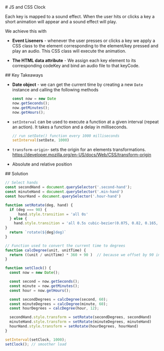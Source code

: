 # JS and CSS Clock

Each key is mapped to a sound effect. When the user hits or clicks a key a short animation will appear and a sound effect will play.

We achieve this with

 * **Event Liseners** - whenever the user presses or clicks a key we apply a CSS class to the element corresponding to the element/key pressed and play an audio. This CSS class will execute the animation.

 * **The HTML data attribute** - We assign each key element to its corresponding codeKey and bind an audio file to that keyCode.

 ## Key Takeaways

* **Date object** - we can get the current time by creating a new `Date` instance and calling the following methods

  ```javascript
  const now = new Date 
  now.getSeconds();
  now.getMinutes();
  now.getHours();
  ```

  

* `setInterval` can be used to execute a function at a given interval (repeat an action). It takes a function and a delay in milliseconds. 

  ```javascript
  // run setDate() function every 1000 milliseconds
  setInterval(setDate, 1000)
  ```

* `transform-origin`- sets the origin for an elements transformations. https://developer.mozilla.org/en-US/docs/Web/CSS/transform-origin
* Absolute and relative position 

## Solution

```javascript
// Select hands
const secondHand = document.querySelector('.second-hand');
const minuteHand = document.querySelector('.min-hand')
const hourHand = document.querySelector('.hour-hand')

function setRotate(deg, hand) {
  if (deg === 90) {
      hand.style.transition = 'all 0s'
  } else {
    hand.style.transition = 'all 0.5s cubic-bezier(0.075, 0.82, 0.165, 1)'
}
  return `rotate(${deg}deg)`
}

// Function used to convert the current time to degrees
function calcDegree(unit, unitTime) {
  return ((unit / unitTime) * 360 + 90 )  // because we offset by 90 in the CSS we need to add 90 to the conversion
}

function setClock() {
  const now = new Date();

  const second = now.getSeconds();
  const minute = now.getMinutes();
  const hour = now.getHours();

  const secondDegrees = calcDegree(second, 60);
  const minuteDegrees = calcDegree(minute, 60);
  const hourDegrees = calcDegree(hour, 12);

  secondHand.style.transform = setRotate(secondDegrees, secondHand)
  minuteHand.style.transform = setRotate(minuteDegrees, minuteHand)
  hourHand.style.transform = setRotate(hourDegrees, hourHand)
}

setInterval(setClock, 1000);
setClock(); // smoother load
```
